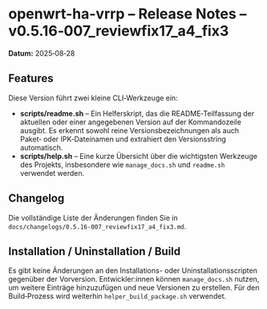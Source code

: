 # openwrt-ha-vrrp – Release Notes – v0.5.16‑007_reviewfix17_a4_fix3

**Datum:** 2025‑08‑28

## Features

Diese Version führt zwei kleine CLI‑Werkzeuge ein:

* **scripts/readme.sh** – Ein Helferskript, das die README‑Teilfassung der aktuellen oder einer angegebenen Version auf der Kommandozeile ausgibt.  Es erkennt sowohl reine Versionsbezeichnungen als auch Paket‑ oder IPK‑Dateinamen und extrahiert den Versionsstring automatisch.
* **scripts/help.sh** – Eine kurze Übersicht über die wichtigsten Werkzeuge des Projekts, insbesondere wie `manage_docs.sh` und `readme.sh` verwendet werden.

## Changelog

Die vollständige Liste der Änderungen finden Sie in `docs/changelogs/0.5.16-007_reviewfix17_a4_fix3.md`.

## Installation / Uninstallation / Build

Es gibt keine Änderungen an den Installations- oder Uninstallationsscripten gegenüber der Vorversion.  Entwickler:innen können `manage_docs.sh` nutzen, um weitere Einträge hinzuzufügen und neue Versionen zu erstellen.  Für den Build‑Prozess wird weiterhin `helper_build_package.sh` verwendet.

